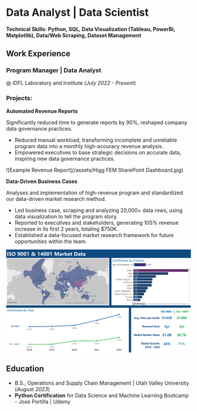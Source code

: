 # Data Analyst | Data Scientist

#### Technical Skills: Python, SQL, Data Visualization (Tableau, PowerBi, Matplotlib), Data/Web Scraping, Dataset Management

## Work Experience
### Program Manager | Data Analyst 
@ IDFL Laboratory and Institute (_July 2022 - Present_)

### Projects:

**Automated Revenue Reports**

Significantly reduced time to generate reports by 90%, reshaped company data governance practices.
- Reduced manual workload, transforming incomplete and unreliable program data into a monthly high-accuracy revenue analysis.
- Empowered executives to base strategic decisions on accurate data, inspiring new data governance practices.

![Example Revenue Report](/assets/Higg FEM SharePoint Dashboard.jpg)

**Data-Driven Business Cases**

Analyses and implementation of high-revenue program and standardized our data-driven market research method.
- Led business case, scraping and analyzing 20,000+ data rows, using data visualization to tell the program story.
- Reported to executives and stakeholders, generating 105% revenue increase in its first 2 years, totaling $750K.
- Established a data-focused market research framework for future opportunities within the team.

![Example Business Case](/assets/ISO_17021_filter_review.png)

## Education
- B.S., Operations and Supply Chain Management | Utah Valley University (_August 2023_)
- **Python Certification** for Data Science and Machine Learning Bootcamp - Jose Portilla | Udemy
